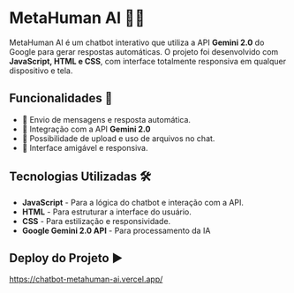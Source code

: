 # MetaHuman AI 🤖🚀
MetaHuman AI é um chatbot interativo que utiliza a API **Gemini 2.0** do Google para gerar respostas automáticas.
O projeto foi desenvolvido com **JavaScript, HTML e CSS**, com interface totalmente responsiva em qualquer dispositivo e tela.

## Funcionalidades 🌟
- 💬 Envio de mensagens e resposta automática.
- 🤖 Integração com a API **Gemini 2.0**
- 📂 Possibilidade de upload e uso de arquivos no chat.
- 🎨 Interface amigável e responsiva.

## Tecnologias Utilizadas 🛠️
- **JavaScript** - Para a lógica do chatbot e interação com a API.
- **HTML** - Para estruturar a interface do usuário.
- **CSS** - Para estilização e responsividade.
- **Google Gemini 2.0 API** - Para processamento da IA

## Deploy do Projeto ▶️
https://chatbot-metahuman-ai.vercel.app/
